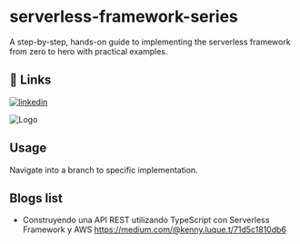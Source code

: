 
# serverless-framework-series

A step-by-step, hands-on guide to implementing the serverless framework from zero to hero with practical examples.


## 🔗 Links

[![linkedin](https://img.shields.io/badge/linkedin-0A66C2?style=for-the-badge&logo=linkedin&logoColor=white)](https://www.linkedin.com/in/kennyluquet/)



![Logo](https://camo.githubusercontent.com/47fc268f696afbfaf449142b409f40b983b7db6e3ab2ac13cd6d047aa1eab703/68747470733a2f2f73332e616d617a6f6e6177732e636f6d2f6173736574732e6769746875622e7365727665726c6573732f726561646d652d7365727665726c6573732d6672616d65776f726b2e676966)







    
## Usage

Navigate into a branch to specific implementation.


## Blogs list

- Construyendo una API REST utilizando TypeScript con Serverless Framework y AWS
    https://medium.com/@kenny.luque.t/71d5c1810db6

